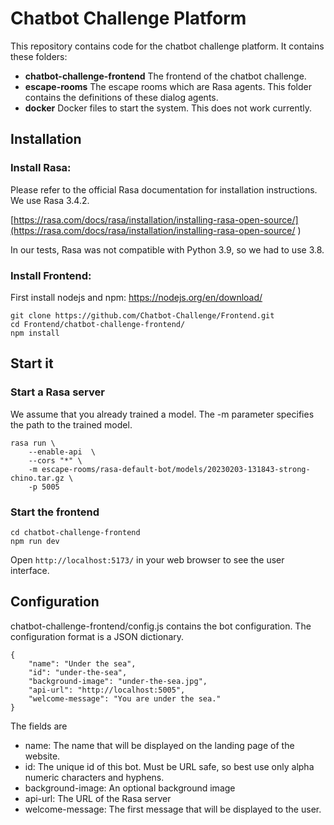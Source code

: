 # Chatbot Challenge Platform

This repository contains code for the chatbot challenge platform. It contains these folders:

* **chatbot-challenge-frontend** The frontend of the chatbot challenge.
* **escape-rooms** The escape rooms which are Rasa agents. This folder contains the definitions of these dialog agents.
* **docker** Docker files to start the system. This does not work currently.

## Installation

### Install Rasa:

Please refer to the official Rasa documentation for installation instructions. We use Rasa 3.4.2.

[https://rasa.com/docs/rasa/installation/installing-rasa-open-source/](https://rasa.com/docs/rasa/installation/installing-rasa-open-source/
)

In our tests, Rasa was not compatible with Python 3.9, so we had to use 3.8.

### Install Frontend:

First install nodejs and npm: https://nodejs.org/en/download/

```
git clone https://github.com/Chatbot-Challenge/Frontend.git
cd Frontend/chatbot-challenge-frontend/
npm install
```

## Start it

### Start a Rasa server

We assume that you already trained a model. The -m parameter specifies the path to the trained model.

```
rasa run \
    --enable-api  \
    --cors "*" \
    -m escape-rooms/rasa-default-bot/models/20230203-131843-strong-chino.tar.gz \
    -p 5005
```

### Start the frontend

```
cd chatbot-challenge-frontend
npm run dev
```

Open `http://localhost:5173/` in your web browser to see the user interface.

## Configuration

chatbot-challenge-frontend/config.js contains the bot configuration. The configuration format is a JSON dictionary.

```
{
    "name": "Under the sea",
    "id": "under-the-sea",
    "background-image": "under-the-sea.jpg",
    "api-url": "http://localhost:5005",
    "welcome-message": "You are under the sea."
}
```

The fields are

* name: The name that will be displayed on the landing page of the website.
* id: The unique id of this bot. Must be URL safe, so best use only alpha numeric characters and hyphens.
* background-image: An optional background image
* api-url: The URL of the Rasa server
* welcome-message: The first message that will be displayed to the user.
